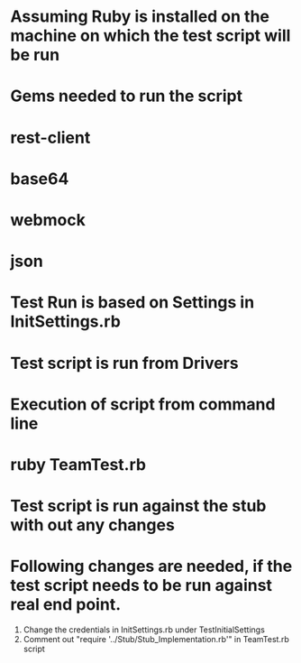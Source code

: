 # Assuming Ruby is installed on the machine on which the test script will be run
# Gems needed to run the script
# rest-client
# base64
# webmock
# json

# Test Run is based on Settings in InitSettings.rb 

# Test script is run from Drivers
# Execution of script from command line
# ruby TeamTest.rb

# Test script is run against the stub with out any changes
# Following changes are needed, if the test script needs to be run against real end point.
1. Change the credentials in InitSettings.rb under TestInitialSettings
2. Comment out "require '../Stub/Stub_Implementation.rb'" in TeamTest.rb script
